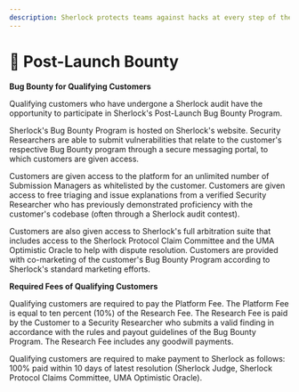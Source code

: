 ```yaml
---
description: Sherlock protects teams against hacks at every step of the journey
---
```


# 🚀 Post-Launch Bounty

**Bug Bounty for Qualifying Customers**&#x20;

Qualifying customers who have undergone a Sherlock audit have the opportunity to participate in Sherlock's Post-Launch Bug Bounty Program.&#x20;

Sherlock's Bug Bounty Program is hosted on Sherlock's website. Security Researchers are able to submit vulnerabilities that relate to the customer's respective Bug Bounty program through a secure messaging portal, to which customers are given access.&#x20;

Customers are given access to the platform for an unlimited number of Submission Managers as whitelisted by the customer. Customers are given access to free triaging and issue explanations from a verified Security Researcher who has previously demonstrated proficiency with the customer's codebase (often through a Sherlock audit contest).&#x20;

Customers are also given access to Sherlock's full arbitration suite that includes access to the Sherlock Protocol Claim Committee and the UMA Optimistic Oracle to help with dispute resolution. Customers are provided with co-marketing of the customer's Bug Bounty Program according to Sherlock's standard marketing efforts.&#x20;

**Required Fees of Qualifying Customers**&#x20;

Qualifying customers are required to pay the Platform Fee. The Platform Fee is equal to ten percent (10%) of the Research Fee. The Research Fee is paid by the Customer to a Security Researcher who submits a valid finding in accordance with the rules and payout guidelines of the Bug Bounty Program. The Research Fee includes any goodwill payments.

Qualifying customers are required to make payment to Sherlock as follows: 100% paid within 10 days of latest resolution (Sherlock Judge, Sherlock Protocol Claims Committee, UMA Optimistic Oracle).
